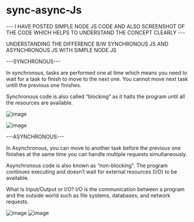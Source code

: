 # sync-async-Js

--- I HAVE POSTED SIMPLE NODE JS CODE AND ALSO SCREENSHOT OF THE CODE WHICH HELPS TO UNDERSTAND THE CONCEPT CLEARLY ---

UNDERSTANDING THE DIFFERENCE B/W SYNCHRONOUS JS AND ASYNCHRONOUS JS WITH SIMPLE NODE.JS 

---SYNCHRONOUS---

In synchronous, tasks are performed one at time which means you need to wait for a task to finish to move to the next one.
You cannot move next task untill the previous one finishes.

Synchronous code is also called “blocking” as it halts the program until all the resources are available.

![image](https://user-images.githubusercontent.com/84491246/215338170-d6583841-d6a7-471e-8913-f0aa00be1fd8.png)

![image](https://user-images.githubusercontent.com/84491246/215338142-e61cecaf-1046-48cf-a13b-d2a951846e3c.png)



---ASYNCHRONOUS---

In Asynchronous, you can move to another task before the previous one finishes at the same time you can handle multiple requests simultaneously.

Asynchronous code is also known as “non-blocking”. The program continues executing and doesn’t wait for external resources (I/O) to be available.


What Is Input/Output or I/O?
I/O is the communication between a program and the outside world such as file systems, databases, and network requests.

![image](https://user-images.githubusercontent.com/84491246/215338204-0c2e4bb5-4133-4b89-9e25-766890d3577d.png)
![image](https://user-images.githubusercontent.com/84491246/215338222-2cbdf5f7-8f90-4dfd-95d3-bca7021a613e.png)



